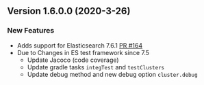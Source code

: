 
## Version 1.6.0.0 (2020-3-26)

### New Features
* Adds support for Elasticsearch 7.6.1 [PR #164](https://github.com/opendistro-for-elasticsearch/index-management/pull/164)
* Due to Changes in ES test framework since 7.5
    * Update Jacoco (code coverage) 
    * Update gradle tasks `integTest` and `testClusters`
    * Update debug method and new debug option `cluster.debug`
